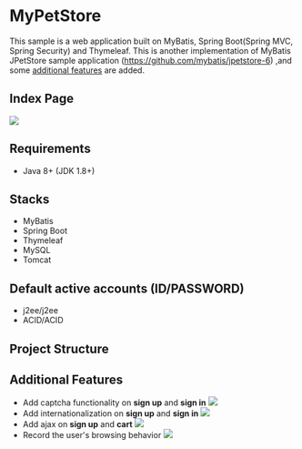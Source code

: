 # MyPetStore

This sample is a web application built on MyBatis, Spring Boot(Spring MVC, Spring Security) and Thymeleaf. This is another implementation of MyBatis JPetStore sample application (https://github.com/mybatis/jpetstore-6) ,and some [additional features](#additional-features) are added.

## Index Page

![](https://user-images.githubusercontent.com/37578699/43036096-26b2f834-8d2d-11e8-89d5-8c35ead68a60.png)

## Requirements

* Java 8+ (JDK 1.8+)

## Stacks

* MyBatis
* Spring Boot
* Thymeleaf
* MySQL
* Tomcat

## Default active accounts (ID/PASSWORD)

* j2ee/j2ee
* ACID/ACID

## Project Structure


## Additional Features

* Add captcha functionality on **sign up** and **sign in**
![](https://user-images.githubusercontent.com/37578699/43036099-27d135f0-8d2d-11e8-9e64-5c2f10531725.png)
* Add internationalization on **sign up** and **sign in**
![](https://user-images.githubusercontent.com/37578699/43036100-28150a28-8d2d-11e8-8d5f-37c1ce7ecbe8.png)
* Add ajax on **sign up** and **cart**
![](https://user-images.githubusercontent.com/37578699/43036163-65de0b1a-8d2e-11e8-8009-e404a874be05.png)
* Record the user's browsing behavior
![](https://user-images.githubusercontent.com/37578699/43036102-290b7c96-8d2d-11e8-82bb-47a2cb923aa8.png)

